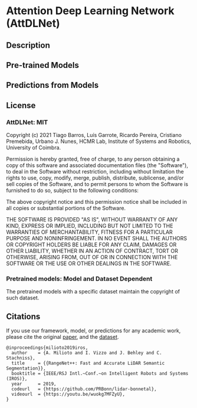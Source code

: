 # Attention Deep Learning Network (AttDLNet)


## Description



## Pre-trained Models

  
## Predictions from Models



## License

### AttDLNet: MIT

Copyright (c) 2021 Tiago Barros, Luís Garrote, Ricardo Pereira, Cristiano Premebida, Urbano J. Nunes,  HCMR Lab, Institute of Systems and Robotics, University of Coimbra.

Permission is hereby granted, free of charge, to any person obtaining a copy of this software and associated documentation files (the "Software"), to deal in the Software without restriction, including without limitation the rights to use, copy, modify, merge, publish, distribute, sublicense, and/or sell copies of the Software, and to permit persons to whom the Software is furnished to do so, subject to the following conditions:

The above copyright notice and this permission notice shall be included in all copies or substantial portions of the Software.

THE SOFTWARE IS PROVIDED "AS IS", WITHOUT WARRANTY OF ANY KIND, EXPRESS OR IMPLIED, INCLUDING BUT NOT LIMITED TO THE WARRANTIES OF MERCHANTABILITY, FITNESS FOR A PARTICULAR PURPOSE AND NONINFRINGEMENT. IN NO EVENT SHALL THE AUTHORS OR COPYRIGHT HOLDERS BE LIABLE FOR ANY CLAIM, DAMAGES OR OTHER LIABILITY, WHETHER IN AN ACTION OF CONTRACT, TORT OR OTHERWISE, ARISING FROM, OUT OF OR IN CONNECTION WITH THE SOFTWARE OR THE USE OR OTHER DEALINGS IN THE SOFTWARE.

### Pretrained models: Model and Dataset Dependent

The pretrained models with a specific dataset maintain the copyright of such dataset.

## Citations

If you use our framework, model, or predictions for any academic work, please cite the original [paper](), and the [dataset]().

```
@inproceedings{milioto2019iros,
  author    = {A. Milioto and I. Vizzo and J. Behley and C. Stachniss},
  title     = {{RangeNet++: Fast and Accurate LiDAR Semantic Segmentation}},
  booktitle = {IEEE/RSJ Intl.~Conf.~on Intelligent Robots and Systems (IROS)},
  year      = 2019,
  codeurl   = {https://github.com/PRBonn/lidar-bonnetal},
  videourl  = {https://youtu.be/wuokg7MFZyU},
}
```